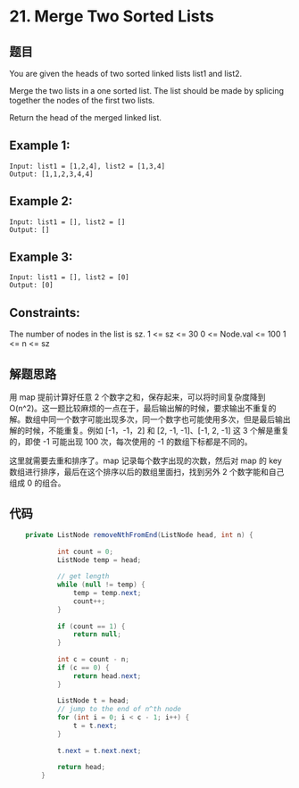 # 21. Merge Two Sorted Lists

## 题目

You are given the heads of two sorted linked lists list1 and list2.

Merge the two lists in a one sorted list. The list should be made by splicing together the nodes of the first two lists.

Return the head of the merged linked list.

## Example 1:
```
Input: list1 = [1,2,4], list2 = [1,3,4]
Output: [1,1,2,3,4,4]
```

## Example 2:

```
Input: list1 = [], list2 = []
Output: []
```

## Example 3:

```
Input: list1 = [], list2 = [0]
Output: [0]
```

## Constraints:

The number of nodes in the list is sz.
1 <= sz <= 30
0 <= Node.val <= 100
1 <= n <= sz

## 解题思路

用 map 提前计算好任意 2 个数字之和，保存起来，可以将时间复杂度降到 O(n^2)。这一题比较麻烦的一点在于，最后输出解的时候，要求输出不重复的解。数组中同一个数字可能出现多次，同一个数字也可能使用多次，但是最后输出解的时候，不能重复。例如 [-1，-1，2] 和 [2, -1, -1]、[-1, 2, -1] 这 3 个解是重复的，即使 -1 可能出现 100 次，每次使用的 -1 的数组下标都是不同的。

这里就需要去重和排序了。map 记录每个数字出现的次数，然后对 map 的 key 数组进行排序，最后在这个排序以后的数组里面扫，找到另外 2 个数字能和自己组成 0 的组合。

## 代码

```java
    private ListNode removeNthFromEnd(ListNode head, int n) {
    
            int count = 0;
            ListNode temp = head;
    
            // get length
            while (null != temp) {
                temp = temp.next;
                count++;
            }
    
            if (count == 1) {
                return null;
            }
    
            int c = count - n;
            if (c == 0) {
                return head.next;
            }
    
            ListNode t = head;
            // jump to the end of n^th node
            for (int i = 0; i < c - 1; i++) {
                t = t.next;
            }
    
            t.next = t.next.next;
    
            return head;
        }
```